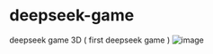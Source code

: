 # deepseek-game
deepseek game 3D ( first deepseek game )
![image](https://github.com/user-attachments/assets/362c6d8e-644c-408e-84a7-7605e1a51da5)
